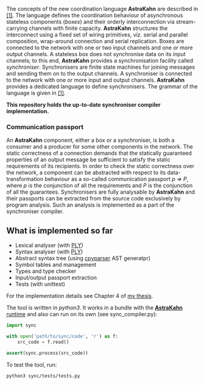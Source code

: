 The concepts of the new coordination language __AstraKahn__ are described in [[1]](http://arxiv.org/abs/1306.6029). The language defines the coordination behaviour of asynchronous stateless components (_boxes_) and their orderly interconnection via stream-carrying channels with finite capacity. __AstraKahn__ structures the interconnect using a fixed set of wiring primitives, viz. serial and parallel composition, wrap-around connection and serial replication. Boxes are connected to the network with one or two input channels and one or more output channels. A stateless box does not synchronise data on its input channels; to this end, __AstraKahn__ provides a synchronisation facility called _synchroniser_. Synchronisers are finite state machines for joining messages and sending them on to the output channels. A synchroniser is connected to the network with one or more input and output channels. __AstraKahn__ provides a dedicated language to define synchronisers. The grammar of the language is given in [[1]](http://arxiv.org/abs/1306.6029).

__This repository holds the up-to-date synchroniser compiler implementation.__


### Communication passport
An __AstraKahn__ component, either a box or a synchroniser, is both a consumer and a producer for some other components in the network. The static correctness of a connection demands that the statically guaranteed properties of an output message be sufficient to satisfy the static requirements of its recipients. In order to check the static correctness over the network, a component can be abstracted with respect to its data-transformation behaviour as a so-called communication passport _p ⇒ P_, where _p_ is the conjunction of all the requirements and _P_ is the conjunction of all the guarantees. Synchronisers are fully analysable by __AstraKahn__ and their passports can be extracted from the source code exclusively by program analysis. Such an analysis is implemented as a part of the synchroniser compiler.


## What is implemented so far
* Lexical analyser (with [PLY](http://www.dabeaz.com/ply/))
* Syntax analyser (with [PLY](http://www.dabeaz.com/ply/))
* Abstract syntax tree (using [cpyparser](https://github.com/eliben/pycparser) AST generatpr)
* Symbol tables and management
* Types and type checker
* Input/output passport extraction
* Tests (with unittest)

For the implementation details see Chapter 4 of [my thesis](https://github.com/atikhono/uhmt).


The tool is written in _python3_. It works in a bundle with the [__AstraKahn__ runtime](https://bitbucket.org/mkuznets/astrakahn-runtime) and also can run on its own (see sync_compiler.py):

```python
import sync

with open('path/to/sync/code', 'r') as f:
    src_code = f.read()

assert(sync.process(src_code))
```

To test the tool, run:
```bash
python3 sync/tests/tests.py
```
